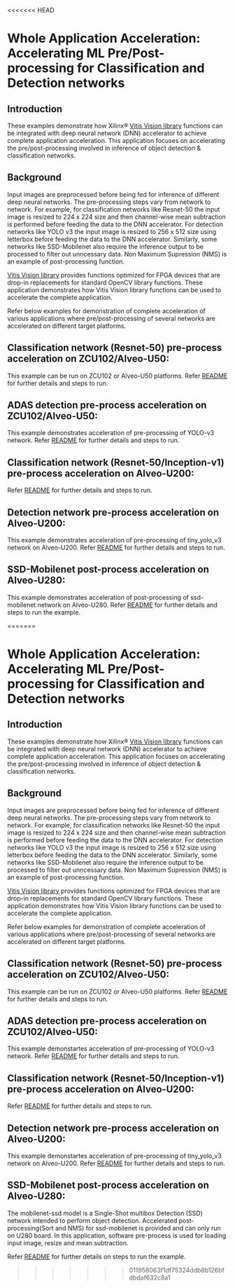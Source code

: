 <<<<<<< HEAD
# Whole Application Acceleration: Accelerating ML Pre/Post-processing for Classification and Detection networks

## Introduction

These examples demonstrate how Xilinx® [Vitis Vision library](https://github.com/Xilinx/Vitis_Libraries/tree/master/vision) functions can be integrated with deep neural network (DNN) accelerator to achieve complete application acceleration. This application focuses on accelerating the pre/post-processing involved in inference of object detection & classification networks.

## Background

Input images are preprocessed  before being fed for inference of different deep neural networks. The pre-processing steps vary from network to network. For example, for classification networks like Resnet-50 the input image is resized to 224 x 224 size and then channel-wise mean subtraction is performed before feeding the data to the DNN accelerator. For detection networks like YOLO v3 the input image is resized to 256 x 512 size using letterbox before feeding the data to the DNN accelerator. Similarly, some networks like SSD-Mobilenet also require the inference output to be processed to filter out unncessary data. Non Maximum Supression (NMS) is an example of post-processing function.


[Vitis Vision library](https://github.com/Xilinx/Vitis_Libraries/tree/master/vision) provides functions optimized for FPGA devices that are drop-in replacements for standard OpenCV library functions. These application demonstrates how Vitis Vision library functions can be used to accelerate the complete application.

Refer below examples for demonstration of complete acceleration of various applications where pre/post-processing of several networks are accelerated on different target platforms.


## Classification network (Resnet-50) pre-process acceleration on ZCU102/Alveo-U50:

This example can be run on ZCU102 or Alveo-U50 platforms. Refer [README](./resnet50_mt_py_waa/README.md) for further details and steps to run.

## ADAS detection pre-process acceleration on ZCU102/Alveo-U50:

This example demonstrates acceleration of pre-processing of YOLO-v3 network. Refer [README](./adas_detection_waa/README.md) for further details and steps to run.

## Classification network (Resnet-50/Inception-v1) pre-process acceleration on Alveo-U200:

Refer [README](./classification/README.md) for further details and steps to run.

## Detection network pre-process acceleration on Alveo-U200:

This example demonstrates acceleration of pre-processing of tiny_yolo_v3 network on Alveo-U200. Refer [README](./yolo/README.md) for further details and steps to run.

## SSD-Mobilenet post-process acceleration on Alveo-U280:

This example demonstrates acceleration of post-processing of ssd-mobilenet network on Alveo-U280. Refer [README](./ssd_mobilenet/README.md) for further details and steps to run the example.






=======
# Whole Application Acceleration: Accelerating ML Pre/Post-processing for Classification and Detection networks

## Introduction

These examples demonstrate how Xilinx® [Vitis Vision library](https://github.com/Xilinx/Vitis_Libraries/tree/master/vision) functions can be integrated with deep neural network (DNN) accelerator to achieve complete application acceleration. This application focuses on accelerating the pre/post-processing involved in inference of object detection & classification networks.

## Background

Input images are preprocessed  before being fed for inference of different deep neural networks. The pre-processing steps vary from network to network. For example, for classification networks like Resnet-50 the input image is resized to 224 x 224 size and then channel-wise mean subtraction is performed before feeding the data to the DNN accelerator. For detection networks like YOLO v3 the input image is resized to 256 x 512 size using letterbox before feeding the data to the DNN accelerator. Similarly, some networks like SSD-Mobilenet also require the inference output to be processed to filter out unncessary data. Non Maximum Supression (NMS) is an example of post-processing function.


[Vitis Vision library](https://github.com/Xilinx/Vitis_Libraries/tree/master/vision) provides functions optimized for FPGA devices that are drop-in replacements for standard OpenCV library functions. These application demonstrates how Vitis Vision library functions can be used to accelerate the complete application.

Refer below examples for demonstration of complete acceleration of various applications where pre/post-processing of several networks are accelerated on different target platforms.


## Classification network (Resnet-50) pre-process acceleration on ZCU102/Alveo-U50:

This example can be run on ZCU102 or Alveo-U50 platforms. Refer [README](./resnet50_mt_py_waa/README.md) for further details and steps to run.

## ADAS detection pre-process acceleration on ZCU102/Alveo-U50:

This example demonstartes acceleration of pre-processing of YOLO-v3 network. Refer [README](./adas_detection_waa/README.md) for further details and steps to run.

## Classification network (Resnet-50/Inception-v1) pre-process acceleration on Alveo-U200:

Refer [README](./classification/README.md) for further details and steps to run.

## Detection network pre-process acceleration on Alveo-U200:

This example demonstartes acceleration of pre-processing of tiny_yolo_v3 network on Alveo-U200. Refer [README](./yolo/README.md) for further details and steps to run.

## SSD-Mobilenet post-process acceleration on Alveo-U280:
The mobilenet-ssd model is a Single-Shot multibox Detection (SSD) network intended to perform object detection. Accelerated post-processing(Sort and NMS) for ssd-mobilenet is provided and can only run on U280 board. In this application, software pre-process is used for loading input image, resize and mean subtraction.

Refer [README](ssd_mobilenet/README.md) for further details on steps to run the example.
>>>>>>> 011958063f1df75324ddb8b126bfdbdaf632c8a1
